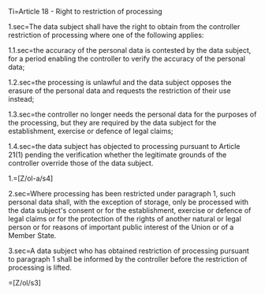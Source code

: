 Ti=Article 18 - Right to restriction of processing

1.sec=The data subject shall have the right to obtain from the controller restriction of processing where one of the following applies:

1.1.sec=the accuracy of the personal data is contested by the data subject, for a period enabling the controller to verify the accuracy of the personal data;

1.2.sec=the processing is unlawful and the data subject opposes the erasure of the personal data and requests the restriction of their use instead;

1.3.sec=the controller no longer needs the personal data for the purposes of the processing, but they are required by the data subject for the establishment, exercise or defence of legal claims;

1.4.sec=the data subject has objected to processing pursuant to Article 21(1) pending the verification whether the legitimate grounds of the controller override those of the data subject.

1.=[Z/ol-a/s4]

2.sec=Where processing has been restricted under paragraph 1, such personal data shall, with the exception of storage, only be processed with the data subject's consent or for the establishment, exercise or defence of legal claims or for the protection of the rights of another natural or legal person or for reasons of important public interest of the Union or of a Member State.

3.sec=A data subject who has obtained restriction of processing pursuant to paragraph 1 shall be informed by the controller before the restriction of processing is lifted.

=[Z/ol/s3]

